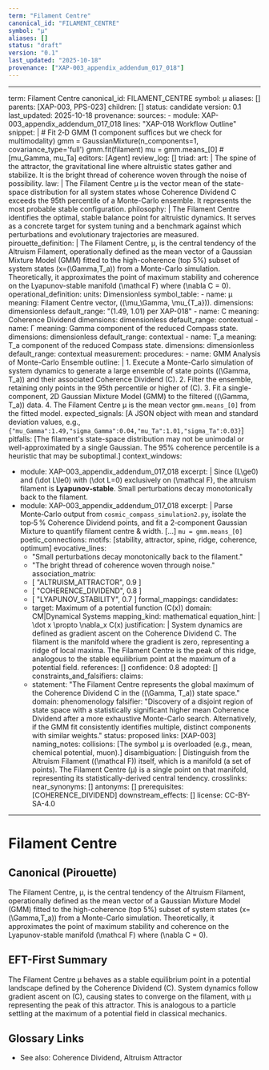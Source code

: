 ```yaml
---
term: "Filament Centre"
canonical_id: "FILAMENT_CENTRE"
symbol: "μ"
aliases: []
status: "draft"
version: "0.1"
last_updated: "2025-10-18"
provenance: ["XAP-003_appendix_addendum_017_018"]
---
```


---
term: Filament Centre
canonical_id: FILAMENT_CENTRE
symbol: μ
aliases: []
parents: [XAP-003, PPS-023]
children: []
status: candidate
version: 0.1
last_updated: 2025-10-18
provenance:
  sources:
    - module: XAP-003_appendix_addendum_017_018
      lines: "XAP-018 Workflow Outline"
      snippet: |
        # Fit 2‑D GMM (1 component suffices but we check for multimodality)
        gmm = GaussianMixture(n_components=1, covariance_type='full')
        gmm.fit(filament)
        mu = gmm.means_[0]            # [mu_Gamma, mu_Ta]
  editors: [Agent]
  review_log: []
triad:
  art: |
    The spine of the attractor, the gravitational line where altruistic states gather and stabilize. It is the bright thread of coherence woven through the noise of possibility.
  law: |
    The Filament Centre μ is the vector mean of the state-space distribution for all system states whose Coherence Dividend C exceeds the 95th percentile of a Monte-Carlo ensemble. It represents the most probable stable configuration.
  philosophy: |
    The Filament Centre identifies the optimal, stable balance point for altruistic dynamics. It serves as a concrete target for system tuning and a benchmark against which perturbations and evolutionary trajectories are measured.
pirouette_definition: |
  The Filament Centre, μ, is the central tendency of the Altruism Filament, operationally defined as the mean vector of a Gaussian Mixture Model (GMM) fitted to the high-coherence (top 5%) subset of system states \(x=(\Gamma,T_a)\) from a Monte-Carlo simulation. Theoretically, it approximates the point of maximum stability and coherence on the Lyapunov-stable manifold \(\mathcal F\) where \(\nabla C = 0\).
operational_definition:
  units: Dimensionless
  symbol_table:
    - name: μ
      meaning: Filament Centre vector, \((\mu_\Gamma, \mu_{T_a})\).
      dimensions: dimensionless
      default_range: "(1.49, 1.01) per XAP-018"
    - name: C
      meaning: Coherence Dividend
      dimensions: dimensionless
      default_range: contextual
    - name: Γ
      meaning: Gamma component of the reduced Compass state.
      dimensions: dimensionless
      default_range: contextual
    - name: T_a
      meaning: T_a component of the reduced Compass state.
      dimensions: dimensionless
      default_range: contextual
  measurement:
    procedures:
      - name: GMM Analysis of Monte-Carlo Ensemble
        outline: |
          1. Execute a Monte-Carlo simulation of system dynamics to generate a large ensemble of state points \((\Gamma, T_a)\) and their associated Coherence Dividend \(C\).
          2. Filter the ensemble, retaining only points in the 95th percentile or higher of \(C\).
          3. Fit a single-component, 2D Gaussian Mixture Model (GMM) to the filtered \((\Gamma, T_a)\) data.
          4. The Filament Centre μ is the mean vector `gmm.means_[0]` from the fitted model.
        expected_signals: [A JSON object with mean and standard deviation values, e.g., `{"mu_Gamma":1.49,"sigma_Gamma":0.04,"mu_Ta":1.01,"sigma_Ta":0.03}`]
        pitfalls: [The filament's state-space distribution may not be unimodal or well-approximated by a single Gaussian. The 95% coherence percentile is a heuristic that may be suboptimal.]
context_windows:
  - module: XAP-003_appendix_addendum_017_018
    excerpt: |
      Since \(L\ge0\) and \(\dot L\le0\) with \(\dot L=0\) exclusively on \(\mathcal F\), the altruism filament is **Lyapunov‑stable**. Small perturbations decay monotonically back to the filament.
  - module: XAP-003_appendix_addendum_017_018
    excerpt: |
      Parse Monte‑Carlo output from `cosmic_compass_simulation2.py`, isolate the top‑5 % Coherence Dividend points, and fit a 2‑component Gaussian Mixture to quantify filament centre & width. [...] `mu = gmm.means_[0]`
poetic_connections:
  motifs: [stability, attractor, spine, ridge, coherence, optimum]
  evocative_lines:
    - "Small perturbations decay monotonically back to the filament."
    - "The bright thread of coherence woven through noise."
  association_matrix:
    - [ "ALTRUISM_ATTRACTOR", 0.9 ]
    - [ "COHERENCE_DIVIDEND", 0.8 ]
    - [ "LYAPUNOV_STABILITY", 0.7 ]
formal_mappings:
  candidates:
    - target: Maximum of a potential function \(C(x)\)
      domain: CM|Dynamical Systems
      mapping_kind: mathematical
      equation_hint: |
        \dot x \propto \nabla_x C(x)
      justification: |
        System dynamics are defined as gradient ascent on the Coherence Dividend C. The filament is the manifold where the gradient is zero, representing a ridge of local maxima. The Filament Centre is the peak of this ridge, analogous to the stable equilibrium point at the maximum of a potential field.
      references: []
      confidence: 0.8
  adopted: []
constraints_and_falsifiers:
  claims:
    - statement: "The Filament Centre represents the global maximum of the Coherence Dividend C in the \((\Gamma, T_a)\) state space."
      domain: phenomenology
      falsifier: "Discovery of a disjoint region of state space with a statistically significant higher mean Coherence Dividend after a more exhaustive Monte-Carlo search. Alternatively, if the GMM fit consistently identifies multiple, distinct components with similar weights."
      status: proposed
      links: [XAP-003]
naming_notes:
  collisions: [The symbol μ is overloaded (e.g., mean, chemical potential, muon).]
  disambiguation: |
    Distinguish from the Altruism Filament (\(\mathcal F\)) itself, which is a manifold (a set of points). The Filament Centre (μ) is a single point on that manifold, representing its statistically-derived central tendency.
crosslinks:
  near_synonyms: []
  antonyms: []
  prerequisites: [COHERENCE_DIVIDEND]
  downstream_effects: []
license: CC-BY-SA-4.0
---

# Filament Centre

## Canonical (Pirouette)
The Filament Centre, μ, is the central tendency of the Altruism Filament, operationally defined as the mean vector of a Gaussian Mixture Model (GMM) fitted to the high-coherence (top 5%) subset of system states \(x=(\Gamma,T_a)\) from a Monte-Carlo simulation. Theoretically, it approximates the point of maximum stability and coherence on the Lyapunov-stable manifold \(\mathcal F\) where \(\nabla C = 0\).

## EFT-First Summary
The Filament Centre μ behaves as a stable equilibrium point in a potential landscape defined by the Coherence Dividend \(C\). System dynamics follow gradient ascent on \(C\), causing states to converge on the filament, with μ representing the peak of this attractor. This is analogous to a particle settling at the maximum of a potential field in classical mechanics.

## Glossary Links
- See also: Coherence Dividend, Altruism Attractor
